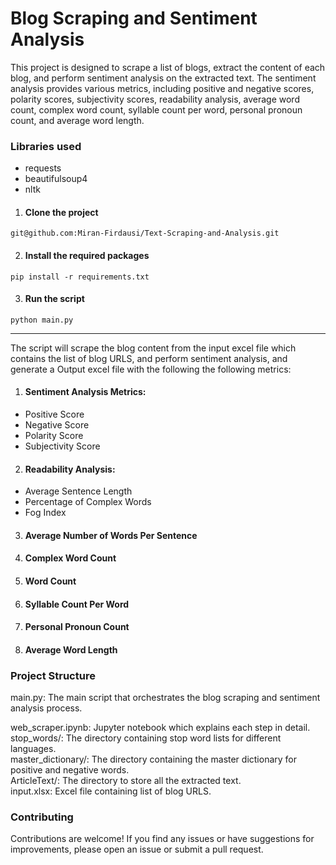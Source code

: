 # Blog Scraping and Sentiment Analysis
This project is designed to scrape a list of blogs, extract the content of each blog, and perform sentiment analysis on the extracted text. The sentiment analysis provides various metrics, including positive and negative scores, polarity scores, subjectivity scores, readability analysis, average word count, complex word count, syllable count per word, personal pronoun count, and average word length.

### Libraries used
- requests
- beautifulsoup4
- nltk

1. #### Clone the project
``` git@github.com:Miran-Firdausi/Text-Scraping-and-Analysis.git ```

2. #### Install the required packages
``` pip install -r requirements.txt ```

3. ####  Run the script
``` python main.py ``` 

---

The script will scrape the blog content from the input excel file which contains the list of blog URLS, and perform sentiment analysis, and generate a Output excel file with the following the following metrics:

1. #### Sentiment Analysis Metrics:
- Positive Score
- Negative Score
- Polarity Score
- Subjectivity Score

2. #### Readability Analysis:
- Average Sentence Length
- Percentage of Complex Words
- Fog Index

3. #### Average Number of Words Per Sentence
4. #### Complex Word Count
5. #### Word Count
6. #### Syllable Count Per Word
7. #### Personal Pronoun Count
8. #### Average Word Length

### Project Structure

main.py: The main script that orchestrates the blog scraping and sentiment analysis process.

web_scraper.ipynb: Jupyter notebook which explains each step in detail.  
stop_words/: The directory containing stop word lists for different languages.  
master_dictionary/: The directory containing the master dictionary for positive and negative words.  
ArticleText/: The directory to store all the extracted text.  
input.xlsx: Excel file containing list of blog URLS.  


### Contributing
Contributions are welcome! If you find any issues or have suggestions for improvements, please open an issue or submit a pull request.
